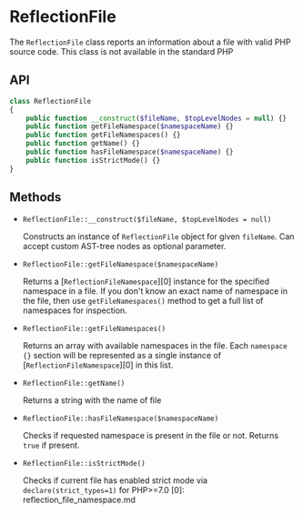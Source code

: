 ReflectionFile
==============

The `ReflectionFile` class reports an information about a file with valid PHP source code. This class is not available in the standard PHP

API
---

```php
class ReflectionFile
{
    public function __construct($fileName, $topLevelNodes = null) {}
    public function getFileNamespace($namespaceName) {}
    public function getFileNamespaces() {}
    public function getName() {}
    public function hasFileNamespace($namespaceName) {}
    public function isStrictMode() {}
}
```

Methods
-------

- `ReflectionFile::__construct($fileName, $topLevelNodes = null)`

  Constructs an instance of `ReflectionFile` object for given `fileName`. Can accept custom AST-tree nodes as optional parameter.

- `ReflectionFile::getFileNamespace($namespaceName)`

  Returns a [`ReflectionFileNamespace`][0] instance for the specified namespace in a file. If you don't know an exact name of namespace in the file, then use `getFileNamespaces()` method to get a full list of namespaces for inspection.

- `ReflectionFile::getFileNamespaces()`

  Returns an array with available namespaces in the file. Each `namespace {}` section will be represented as a single instance of [`ReflectionFileNamespace`][0] in this list.

- `ReflectionFile::getName()`

  Returns a string with the name of file

- `ReflectionFile::hasFileNamespace($namespaceName)`

  Checks if requested namespace is present in the file or not. Returns `true` if present.

- `ReflectionFile::isStrictMode()`

  Checks if current file has enabled strict mode via `declare(strict_types=1)` for PHP>=7.0
[0]: reflection_file_namespace.md
